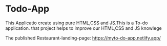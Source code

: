 # Todo-App

This Applicatio create using pure HTML,CSS and JS.This is a To-do application.
that project helps to improve our HTML,CSS and JS knowlege


The published Restaurant-landing-page: https://myto-do-app.netlify.app/

